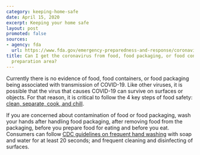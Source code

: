 ```yaml
---
category: keeping-home-safe
date: April 15, 2020
excerpt: Keeping your home safe
layout: post
promoted: false
sources:
- agency: fda
  url: https://www.fda.gov/emergency-preparedness-and-response/coronavirus-disease-2019-covid-19/coronavirus-disease-2019-covid-19-frequently-asked-questions
title: Can I get the coronavirus from food, food packaging, or food containers and
  preparation area?
---
```


Currently there is no evidence of food, food containers, or food packaging being associated with transmission of COVID-19. Like other viruses, it is possible that the virus that causes COVID-19 can survive on surfaces or objects. For that reason, it is critical to follow the 4 key steps of food safety: [clean, separate, cook, and chill](https://www.foodsafety.gov/keep-food-safe/4-steps-to-food-safety).

If you are concerned about contamination of food or food packaging, wash your hands after handling food packaging, after removing food from the packaging, before you prepare food for eating and before you eat. Consumers can follow [CDC guidelines on frequent hand washing](https://www.cdc.gov/handwashing/) with soap and water for at least 20 seconds; and frequent cleaning and disinfecting of surfaces.